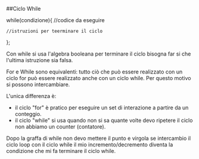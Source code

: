 ##Ciclo While

while(condizione){
    //codice da eseguire

    //istruzioni per teerminare il ciclo
};

Con while si usa l'algebra booleana per terminare il ciclo bisogna far si che l'ultima istruzione sia falsa.

For e While sono equivalenti: tutto ciò che può essere realizzato con un ciclo for può essere realizzato anche con un ciclo while. Per questo motivo si possono intercambiare.


L'unica differenza è: 
- il ciclo "for" è pratico per eseguire un set di interazione a partire da un conteggio.
- il ciclo "while" si usa quando non si sa quante volte devo ripetere il ciclo non abbiamo un counter (contatore).



Dopo la graffa di while non devo mettere il punto e virgola se intercambio il ciclo loop con il ciclo while il mio incremento/decremento diventa la condizione che mi fa terminare il ciclo while. 